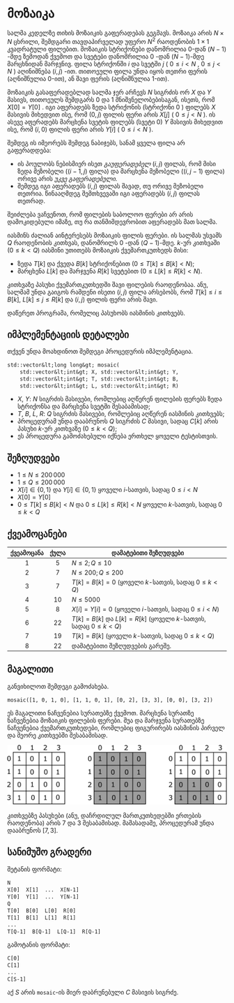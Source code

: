 # მოზაიკა

სალმა კედელზე თიხის მოზაიკის გაფერადებას გეგმავს.
მოზაიკა არის $N \times N$ ცხრილი,
 შემდგარი თავდაპირველად უფერო $N^2$  რაოდენობის $1 \times 1$ კვადრატული ფილებით.
მოზაიკის სტრიქონები დანომრილია $0$-დან $(N-1)$ -მდე ზემოდან ქვემოთ
 და სვეტები დანომრილია $0$ -დან $(N-1)$-მდე მარცხნიდან მარჯვნივ.
ფილა სტრიქონში $i$ და სვეტში $j$ ( $0 \leq i < N$ , $0 \leq j < N$ ) აღინიშნება $(i,j)$ -ით.
თითოეული ფილა უნდა იყოს თეთრი ფერის
 (აღნიშნულია $0$-ით), ან შავი ფერის (აღნიშნულია $1$-ით).

მოზაიკის გასაფერადებლად სალმა ჯერ არჩევს $N$ სიგრძის ორ $X$ და $Y$ მასივს,
 თითოეულს შემდგარს $0$ და $1$ მნიშვნელობებისაგან, ისეთს, რომ $X[0] = Y[0]$ .
იგი აფერადებს ზედა სტრიქონის (სტრიქონი $0$ ) ფილებს $X$ მასივის მიხედვით
 ისე, რომ $(0,j)$ ფილის ფერი არის $X[j]$ ( $0 \leq j < N$ ).
ის ასევე აფერადებს მარცხენა სვეტის ფილებს (სვეტი $0$) $Y$ მასივის მიხედვით
 ისე, რომ $(i,0)$ ფილის ფერი არის $Y[i]$ ( $0 \leq i < N$ ).

შემდეგ ის იმეორებს შემდეგ ნაბიჯებს, სანამ ყველა ფილა არ გაფერადდება:
* ის პოულობს ნებისმიერ ისეთ *გაუფერადებელ* $(i,j)$ ფილას, რომ მისი ზედა მეზობელი ($(i-1, j)$ ფილა) და მარცხენა მეზობელი ($(i, j-1)$ ფილა) ორივე არის *უკვე გაფერადებული*.
* შემდეგ იგი აფერადებს $(i,j)$ ფილას შავად, თუ ორივე მეზობელი თეთრია. წინააღმდეგ შემთხვევაში იგი აფერადებს $(i, j)$ ფილას თეთრად. 

შეიძლება ვაჩვენოთ, რომ ფილების საბოლოო ფერები არ არის დამოკიდებული იმაზე, თუ რა თანმიმდევრობით აფერადებს მათ სალმა.

იასმინს ძალიან აინტერესებს მოზაიკის ფილის ფერები.
ის სალმას უსვამს $Q$ რაოდენობის კითხვას, დანომრილს $0$ -დან $(Q-1)$-მდე.
 $k$-ურ კითხვაში ($0 \leq k < Q$)
 იასმინი უთითებს მოზაიკის ქვემართკუთხედს მისი:
* ზედა $T[k]$ და ქვედა $B[k]$ სტრიქონებით ($0 \leq T[k] \leq B[k] < N$);
* მარცხენა $L[k]$ და მარჯვენა $R[k]$ სვეტებით ($0 \leq L[k] \leq R[k] < N$).

კითხვაზე პასუხი ქვემართკუთხედში შავი ფილების რაოდენობაა.
ანუ, სალმამ უნდა გაიგოს რამდენი ისეთი $(i, j)$ ფილა არსებობს,
 რომ $T[k] \leq i \leq B[k]$, $L[k] \leq j \leq R[k]$
 და $(i,j)$ ფილის ფერი არის შავი.

დაწერეთ პროგრამა, რომელიც პასუხობს იასმინის კითხვებს.

## იმპლემენტაციის დეტალები

თქვენ უნდა მოახდინოთ შემდეგი პროცედურის იმპლემენტაცია.

```
std::vector&lt;long long&gt; mosaic(
	std::vector&lt;int&gt; X, std::vector&lt;int&gt; Y,
    std::vector&lt;int&gt; T, std::vector&lt;int&gt; B,
    std::vector&lt;int&gt; L, std::vector&lt;int&gt; R)
```

* $X$, $Y$: $N$ სიგრძის მასივები, რომლებიც აღწერენ ფილების ფერებს ზედა სტრიქონსა და მარცხენა სვეტში შესაბამისად;
* $T$, $B$, $L$, $R$: $Q$ სიგრძის მასივები, რომლებიც აღწერენ იასმინის კითხვებს;
* პროცედურამ უნდა დააბრუნოს $Q$ სიგრძის $C$ მასივი,
 სადაც $C[k]$ არის პასუხი $k$-ურ კითხვაზე ($0 \leq k < Q$);
* ეს პროცედურა გამოძახებული იქნება ერთხელ ყოველი ტესტისთვის.

## შეზღუდვები

* $1 \leq N \leq 200\,000$
* $1 \leq Q \leq 200\,000$
* $X[i] \in \{0, 1\}$ და $Y[i] \in \{0, 1\}$
 ყოველი $i$-სათვის, სადაც $0 \leq i < N$
* $X[0] = Y[0]$
* $0 \leq T[k] \leq B[k] < N$ და $0 \leq L[k] \leq R[k] < N$
 ყოველი $k$-სათვის, სადაც $0 \leq k < Q$

## ქვეამოცანები

| ქვეამოცანა | ქულა  | დამატებითი შეზღუდვები |
| :-----: | :----: | ---------------------- |
| 1       | $5$    | $N \leq 2; Q \leq 10$
| 2       | $7$    | $N \leq 200; Q \leq 200$
| 3       | $7$    | $T[k] = B[k] = 0$ (ყოველი $k$-სათვის, სადაც $0 \leq k < Q$)
| 4       | $10$   | $N \leq 5000$
| 5       | $8$    | $X[i] = Y[i] = 0$ (ყოველი $i$-სათვის, სადაც $0 \leq i < N$)
| 6       | $22$   | $T[k] = B[k]$ და $L[k] = R[k]$ (ყოველი $k$-სათვის, სადაც $0 \leq k < Q$)
| 7       | $19$   | $T[k] = B[k]$ (ყოველი $k$-სათვის, სადაც $0 \leq k < Q$)
| 8       | $22$   | დამატებითი შეზღუდვების გარეშე.

## მაგალითი

განვიხილოთ შემდეგი გამოძახება.

```
mosaic([1, 0, 1, 0], [1, 1, 0, 1], [0, 2], [3, 3], [0, 0], [3, 2])
```

ეს მაგალითი ნაჩვენებია სურათებზე ქვემოთ.
მარცხენა სურათზე ნაჩვენებია მოზაიკის ფილების ფერები.
შუა და მარჯვენა სურათებზე ნაჩვენებია ქვემართკუთხედები, რომლებიც
ფიგურირებს იასმინის პირველ და მეორე კითხვებში შესაბამისად.

![](example.png "550")

კითხვებზე პასუხები
 (ანუ, დაჩრდილულ მართკუთხედებში ერთების რაოდენობა)
 არის 7 და 3 შესაბამისად.
მაშასადამე, პროცედურამ უნდა დააბრუნოს $[7, 3]$.

## სანიმუშო გრადერი

შეტანის ფორმატი:

```
N
X[0]  X[1]  ...  X[N-1]
Y[0]  Y[1]  ...  Y[N-1]
Q
T[0]  B[0]  L[0]  R[0]
T[1]  B[1]  L[1]  R[1]
...
T[Q-1]  B[Q-1]  L[Q-1]  R[Q-1]
```

გამოტანის ფორმატი:

```
C[0]
C[1]
...
C[S-1]
```

აქ $S$ არის `mosaic`-ის მიერ დაბრუნებული $C$ მასივის სიგრძე.
